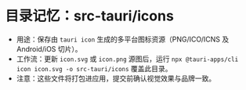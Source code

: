 # 目录记忆：src-tauri/icons

- 用途：保存由 `tauri icon` 生成的多平台图标资源（PNG/ICO/ICNS 及 Android/iOS 切片）。
- 工作流：更新 `icon.svg` 或 `icon.png` 源图后，运行 `npx @tauri-apps/cli icon icon.svg -o src-tauri/icons` 覆盖此目录。
- 注意：这些文件将打包进应用，提交前确认视觉效果与品牌一致。
